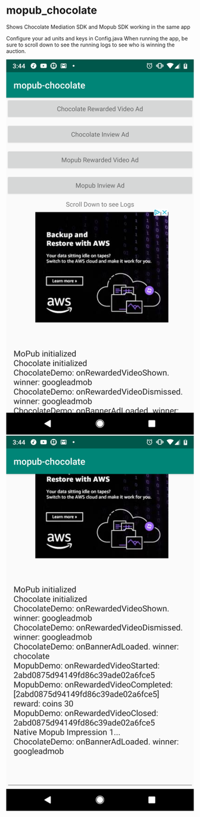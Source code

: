 # mopub_chocolate
Shows Chocolate Mediation SDK and Mopub SDK working in the same app

Configure your ad units and keys in Config.java
When running the app, be sure to scroll down to see the running logs to see who is winning the auction.

<img src="Screenshot_20190423-154412.png">
<br/>
<img src="Screenshot_20190423-154439.png" title="Scroll down to see logs">

